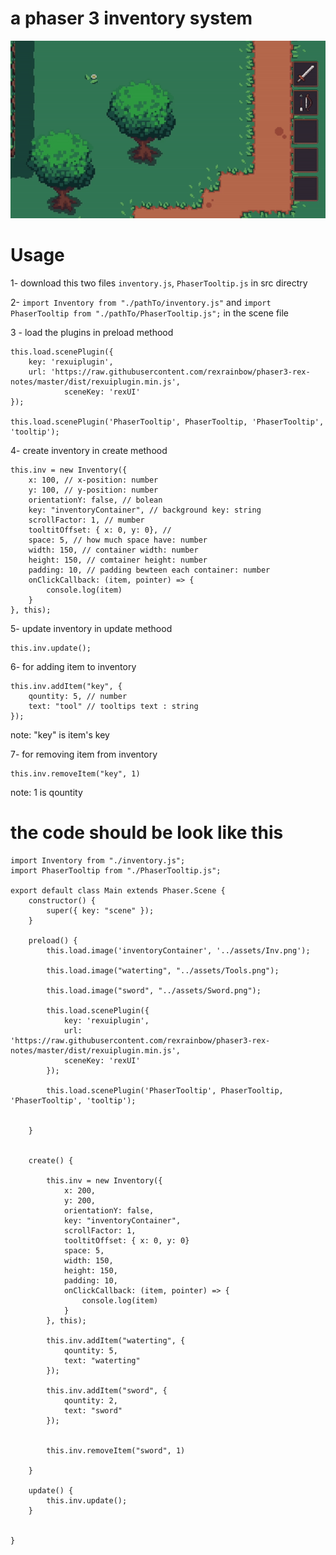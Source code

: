 # a phaser 3 inventory system

![sample](https://github.com/muhamadDev/Phaser-3-inventory-/blob/main/sample.gif)

# Usage

1- download this two files `inventory.js`, `PhaserTooltip.js` in src directry

2- `import Inventory from "./pathTo/inventory.js"` and  `import PhaserTooltip from "./pathTo/PhaserTooltip.js";` in the scene file

3 - load the plugins in preload methood
 
```
this.load.scenePlugin({
    key: 'rexuiplugin',
    url: 'https://raw.githubusercontent.com/rexrainbow/phaser3-rex-notes/master/dist/rexuiplugin.min.js',
            sceneKey: 'rexUI'
});
        
this.load.scenePlugin('PhaserTooltip', PhaserTooltip, 'PhaserTooltip', 'tooltip');
```

4- create inventory in create methood
```
this.inv = new Inventory({
    x: 100, // x-position: number
    y: 100, // y-position: number
    orientationY: false, // bolean
    key: "inventoryContainer", // background key: string
    scrollFactor: 1, // mumber 
    tooltitOffset: { x: 0, y: 0}, // 
    space: 5, // how much space have: number
    width: 150, // container width: number
    height: 150, // comtainer height: number
    padding: 10, // padding bewteen each container: number
    onClickCallback: (item, pointer) => {
        console.log(item)
    }
}, this);
```
5- update inventory in update methood
```
this.inv.update();
```


6- for adding item to inventory 

```
this.inv.addItem("key", {
    qountity: 5, // number
    text: "tool" // tooltips text : string
});
```
note: "key" is item's key

7- for removing item from inventory 
```
this.inv.removeItem("key", 1)
```
note: 1 is qountity

# the code should be look like this
```
import Inventory from "./inventory.js";
import PhaserTooltip from "./PhaserTooltip.js";

export default class Main extends Phaser.Scene {
    constructor() {
        super({ key: "scene" });
    }
    
    preload() {
        this.load.image('inventoryContainer', '../assets/Inv.png');
        
        this.load.image("waterting", "../assets/Tools.png");
        
        this.load.image("sword", "../assets/Sword.png");
        
        this.load.scenePlugin({
            key: 'rexuiplugin',
            url: 'https://raw.githubusercontent.com/rexrainbow/phaser3-rex-notes/master/dist/rexuiplugin.min.js',
            sceneKey: 'rexUI'
        });
        
        this.load.scenePlugin('PhaserTooltip', PhaserTooltip, 'PhaserTooltip', 'tooltip');
        
        
    }
    

    create() {
        
        this.inv = new Inventory({
            x: 200,
            y: 200,
            orientationY: false,
            key: "inventoryContainer",
            scrollFactor: 1,
            tooltitOffset: { x: 0, y: 0} 
            space: 5,
            width: 150,
            height: 150,
            padding: 10,
            onClickCallback: (item, pointer) => {
                console.log(item)
            }
        }, this);
        
        this.inv.addItem("waterting", {
            qountity: 5,
            text: "waterting"
        });
        
        this.inv.addItem("sword", {
            qountity: 2,
            text: "sword"
        });
        
        
        this.inv.removeItem("sword", 1)
        
    }
    
    update() {
        this.inv.update();
    }
    
  
}



```
